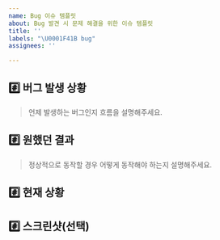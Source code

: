 ```yaml
---
name: Bug 이슈 템플릿
about: Bug 발견 시 문제 해결을 위한 이슈 템플릿
title: ''
labels: "\U0001F41B bug"
assignees: ''

---
```


## #️⃣ 버그 발생 상황
> 언제 발생하는 버그인지 흐름을 설명해주세요.

## #️⃣ 원했던 결과
> 정상적으로 동작할 경우 어떻게 동작해야 하는지 설명해주세요.

## #️⃣ 현재 상황

## #️⃣ 스크린샷(선택)
